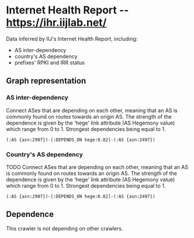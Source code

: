 # Internet Health Report -- https://ihr.iijlab.net/

Data inferred by IIJ's Internet Health Report, including:
- AS inter-dependency
- country's AS dependency
- prefixes' RPKI and IRR status


## Graph representation

### AS inter-dependency
Connect ASes that are depending on each other, meaning that an AS is commonly 
found on routes towards an origin AS. The strength of the dependence is given
by the 'hege' link attribute (AS Hegemony value) which range from 0 to 1.
Strongest dependencies being equal to 1.

```
(:AS {asn:2907})-[:DEPENDS_ON hege:0.82]-(:AS {asn:2497})
```

### Country's AS dependency
TODO
Connect ASes that are depending on each other, meaning that an AS is commonly 
found on routes towards an origin AS. The strength of the dependence is given
by the 'hege' link attribute (AS Hegemony value) which range from 0 to 1.
Strongest dependencies being equal to 1.

```
(:AS {asn:2907})-[:DEPENDS_ON hege:0.82]-(:AS {asn:2497})
```

## Dependence

This crawler is not depending on other crawlers.
